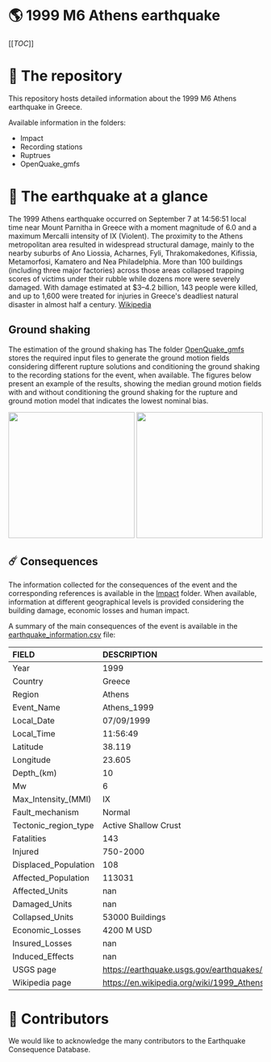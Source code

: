 # 🌎 1999 M6 Athens earthquake
[[_TOC_]]

# 📂 The repository  

This repository hosts detailed information about the 1999 M6 Athens earthquake in Greece.

Available information in the folders:

- Impact
- Recording stations
- Ruptrues
- OpenQuake_gmfs 


# 🚀 The earthquake at a glance 

The 1999 Athens earthquake occurred on September 7 at 14:56:51 local time near Mount Parnitha in Greece with a moment magnitude of 6.0 and a maximum Mercalli intensity of IX (Violent). The proximity to the Athens metropolitan area resulted in widespread structural damage, mainly to the nearby suburbs of Ano Liossia, Acharnes, Fyli, Thrakomakedones, Kifissia, Metamorfosi, Kamatero and Nea Philadelphia. More than 100 buildings (including three major factories) across those areas collapsed trapping scores of victims under their rubble while dozens more were severely damaged. With damage estimated at $3–4.2 billion, 143 people were killed, and up to 1,600 were treated for injuries in Greece's deadliest natural disaster in almost half a century.
[Wikipedia](https://en.wikipedia.org/wiki/1999_Athens_earthquake)



## Ground shaking

The estimation of the ground shaking has The folder [OpenQuake_gmfs](./OpenQuake_gmfs/) stores the required input files to generate the ground motion fields considering different rupture solutions and conditioning the ground shaking to the recording stations for the event, when available. The figures below present an example of the results, showing the median ground motion fields with and without conditioning the ground shaking for the rupture and ground motion model that indicates the lowest nominal bias.

<img src="./OpenQuake_gmfs/median_gmf_stations_none.png" height="250">
<img src="./OpenQuake_gmfs/median_gmf_stations_seismic.png" height="250">

## ☄️ Consequences

The information collected for the consequences of the event and the corresponding references is available in the [Impact](./Impact) folder. When available, information at different geographical levels is provided considering the building damage, economic losses and human impact.

A summary of the main consequences of the event is available in the [earthquake_information.csv](./earthquake_information.csv) file:

| FIELD                | DESCRIPTION                                                            |
|:---------------------|:-----------------------------------------------------------------------|
| Year                 | 1999                                                                   |
| Country              | Greece                                                                 |
| Region               | Athens                                                                 |
| Event_Name           | Athens_1999                                                            |
| Local_Date           | 07/09/1999                                                             |
| Local_Time           | 11:56:49                                                               |
| Latitude             | 38.119                                                                 |
| Longitude            | 23.605                                                                 |
| Depth_(km)           | 10                                                                     |
| Mw                   | 6                                                                      |
| Max_Intensity_(MMI)  | IX                                                                     |
| Fault_mechanism      | Normal                                                                 |
| Tectonic_region_type | Active Shallow Crust                                                   |
| Fatalities           | 143                                                                    |
| Injured              | 750-2000                                                               |
| Displaced_Population | 108                                                                    |
| Affected_Population  | 113031                                                                 |
| Affected_Units       | nan                                                                    |
| Damaged_Units        | nan                                                                    |
| Collapsed_Units      | 53000 Buildings                                                        |
| Economic_Losses      | 4200 M USD                                                             |
| Insured_Losses       | nan                                                                    |
| Induced_Effects      | nan                                                                    |
| USGS page            | https://earthquake.usgs.gov/earthquakes/eventpage/usp0009e46/executive |
| Wikipedia page       | https://en.wikipedia.org/wiki/1999_Athens_earthquake                   |


# 🌟 Contributors 

We would like to acknowledge the many contributors to the Earthquake Consequence Database.
